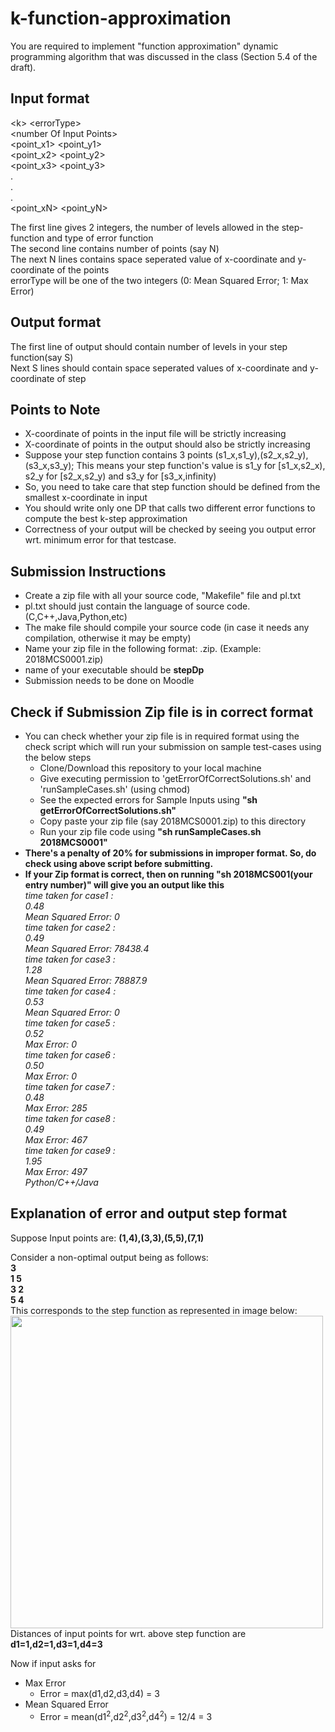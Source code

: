 # k-function-approximation
You are required to implement "function approximation" dynamic programming algorithm that was discussed in the class (Section 5.4 of the draft).
## Input format
&lt;k&gt;  &lt;errorType&gt;  
&lt;number Of Input Points&gt;  
&lt;point_x1&gt; &lt;point_y1&gt;  
&lt;point_x2&gt; &lt;point_y2&gt;  
&lt;point_x3&gt; &lt;point_y3&gt;  
.  
.  
.  
&lt;point_xN&gt; &lt;point_yN&gt;  

The first line gives 2 integers, the number of levels allowed in the step-function and type of error function  
The second line contains number of points (say N)  
The next N lines contains space seperated value of x-coordinate and y-coordinate of the points  
errorType will be one of the two integers (0: Mean Squared Error; 1: Max Error)  
## Output format
The first line of output should contain number of levels in your step function(say S)  
Next S lines should contain space seperated values of x-coordinate and y-coordinate of step  

## Points to Note
- X-coordinate of points in the input file will be strictly increasing  
- X-coordinate of points in the output should also be strictly increasing
- Suppose your step function contains 3 points (s1_x,s1_y),(s2_x,s2_y),(s3_x,s3_y); This means your step function's value is s1_y for \[s1_x,s2_x), s2_y for \[s2_x,s2_y) and s3_y for \[s3_x,infinity)
- So, you need to take care that step function should be defined from the smallest x-coordinate in input
- You should write only one DP that calls two different error functions to compute the best k-step approximation
- Correctness of your output will be checked by seeing you output error wrt. minimum error for that testcase.

## Submission Instructions
- Create a zip file with all your source code, "Makefile" file and pl.txt
- pl.txt should just contain the language of source code.(C,C++,Java,Python,etc)
- The make file should compile your source code (in case it needs any compilation, otherwise it may be empty)
- Name your zip file in the following format: <entry no>.zip. (Example: 2018MCS0001.zip)
- name of your executable should be **stepDp**
- Submission needs to be done on Moodle
  
## Check if Submission Zip file is in correct format
- You can check whether your zip file is in required format using the check script which will run your submission on sample test-cases using the below steps
  - Clone/Download this repository to your local machine 
  - Give executing permission to 'getErrorOfCorrectSolutions.sh' and 'runSampleCases.sh' (using chmod)
  - See the expected errors for Sample Inputs using **"sh getErrorOfCorrectSolutions.sh"**
  - Copy paste your zip file (say 2018MCS0001.zip) to this directory
  - Run your zip file code using **"sh runSampleCases.sh 2018MCS0001"**
- **There's a penalty of 20% for submissions in improper format. So, do check using above script before submitting.**
- **If your Zip format is correct, then on running "sh 2018MCS001(your entry number)" will give you an output like this**  
  *time taken for case1 :  
  0.48  
  Mean Squared Error: 0  
  time taken for case2 :  
  0.49  
  Mean Squared Error: 78438.4  
  time taken for case3 :  
  1.28  
  Mean Squared Error: 78887.9  
  time taken for case4 :  
  0.53  
  Mean Squared Error: 0  
  time taken for case5 :  
  0.52  
  Max Error: 0  
  time taken for case6 :  
  0.50  
  Max Error: 0  
  time taken for case7 :  
  0.48  
  Max Error: 285  
  time taken for case8 :  
  0.49  
  Max Error: 467  
  time taken for case9 :  
  1.95  
  Max Error: 497  
  Python/C++/Java*




## Explanation of error and output step format
Suppose Input points are:
**(1,4),(3,3),(5,5),(7,1)**

Consider a non-optimal output being as follows:  
**3  
1 5  
3 2  
5 4**    
This corresponds to the step function as represented in image below:  
<img src="https://github.com/ayushgupt/k-function-approximation/blob/master/stepImage.jpg?raw=true" width="500">  
Distances of input points for wrt. above step function are
**d1=1,d2=1,d3=1,d4=3**

Now if input asks for 
- Max Error
  - Error = max(d1,d2,d3,d4) = 3
- Mean Squared Error
  - Error = mean(d1<sup>2</sup>,d2<sup>2</sup>,d3<sup>2</sup>,d4<sup>2</sup>) = 12/4 = 3




